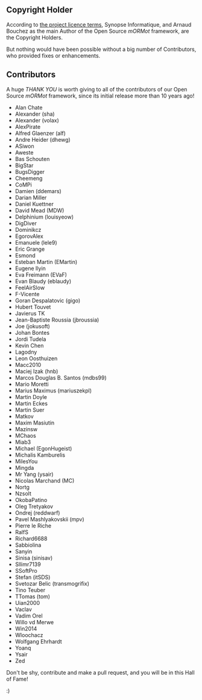 ## Copyright Holder

According to [the project licence terms](LICENCE.md), Synopse Informatique, and Arnaud Bouchez as the main Author of the Open Source *mORMot* framework, are the Copyright Holders.

But nothing would have been possible without a big number of Contributors, who provided fixes or enhancements.

## Contributors

A huge *THANK YOU* is worth giving to all of the contributors of our Open Source *mORMot* framework, since its initial release more than 10 years ago!

- Alan Chate
- Alexander (sha)
- Alexander (volax)
- AlexPirate
- Alfred Glaenzer (alf)
- Andre Heider (dhewg)
- ASiwon
- Aweste
- Bas Schouten
- BigStar
- BugsDigger
- Cheemeng
- CoMPi
- Damien (ddemars)
- Darian Miller
- Daniel Kuettner
- David Mead (MDW)
- Delphinium (louisyeow)
- DigDiver
- Dominikcz
- EgorovAlex
- Emanuele (lele9)
- Eric Grange
- Esmond
- Esteban Martin (EMartin)
- Eugene Ilyin
- Eva Freimann (EVaF)
- Evan Blaudy (eblaudy)
- FeelAirSlow
- F-Vicente
- Goran Despalatovic (gigo)
- Hubert Touvet
- Javierus TK
- Jean-Baptiste Roussia (jbroussia)
- Joe (jokusoft)
- Johan Bontes
- Jordi Tudela
- Kevin Chen
- Lagodny
- Leon Oosthuizen
- Macc2010
- Maciej Izak (hnb)
- Marcos Douglas B. Santos (mdbs99)
- Mario Moretti
- Marius Maximus (mariuszekpl)
- Martin Doyle
- Martin Eckes
- Martin Suer
- Matkov
- Maxim Masiutin
- Mazinsw
- MChaos
- Miab3
- Michael (EgonHugeist)
- Michalis Kamburelis
- MilesYou
- Mingda
- Mr Yang (ysair)
- Nicolas Marchand (MC)
- Nortg
- Nzsolt
- OkobaPatino
- Oleg Tretyakov
- Ondrej (reddwarf)
- Pavel Mashlyakovskii (mpv)
- Pierre le Riche
- RalfS
- Richard6688
- Sabbiolina
- Sanyin
- Sinisa (sinisav)
- Sllimr7139
- SSoftPro
- Stefan (itSDS)
- Svetozar Belic (transmogrifix)
- Tino Teuber
- TTomas (tom)
- Uian2000
- Vaclav
- Vadim Orel
- Willo vd Merwe
- Win2014
- Wloochacz
- Wolfgang Ehrhardt
- Yoanq
- Ysair
- Zed

Don't be shy, contribute and make a pull request, and you will be in this Hall of Fame!

:)
